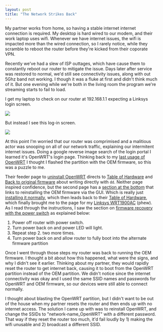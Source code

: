 ```yaml
---
layout: post
title: "The Network Strikes Back"
---
```


My partner works from home, so having a stable internet internet connection is required. My desktop is hard wired to our modem, and their work laptop uses wifi. Whenever we have internet issues, the wifi is impacted more than the wired connection, so I rarely notice, while they scramble to reboot the router before they're kicked from their coporate VPN.

Recently we've had a slew of ISP outtages, which have cause them to constantly reboot our router to mitigate the issue. Days later after service was restored to normal, we'd still see connectivity issues, along with out 5Ghz band not working. I though it was a fluke at first and didn't think much of it. But one evening while we're both in the living room the program we're streaming starts to fail to load.

I get my laptop to check on our router at 192.168.1.1 expecting a Linksys login screen.

![]({{site.baseurl}}/assets/2024-09-01-the-network-strikes-back/linksys-login.png)

But instead I see this log-in screen.

![]({{site.baseurl}}/assets/2024-09-01-the-network-strikes-back/openwrt-luci-login.png)

At this point I'm worried that our router was comprimised and a malitious actor was snooping on all of our network traffic, explaining our intermitent internet issues. Doing a google reverse image search of the login portal I learned it's OpenWRT's login page. Thinking back to my [last usage of OpenWRT]({{site.baseurl}}/2022/04/01/no-more-networking.html) I thought I flashed the partition with the OEM firmware, so this was a puzzle to me.

Their feeder page to [uninstall OpenWRT](https://openwrt.org/faq/uninstall_openwrt_back_to_stock) directs to [Table of Hardware](https://openwrt.org/toh/start) and [Back to original firmware](https://openwrt.org/docs/guide-user/installation/generic.uninstall) about writing directly with `dd`. Neither page inspired confidence, but the second page has a [section at the bottom](https://openwrt.org/docs/guide-user/installation/generic.uninstall#via_bootloader) that links to reinstalling the OEM firmware via the GUI. Which is really just [installing it normally](https://openwrt.org/docs/guide-user/installation/generic.flashing), which then leads back to their [Table of Hardware](https://openwrt.org/toh/start), which finally brought me to the page for my [Linksys WRT1900AC](https://openwrt.org/toh/linksys/wrt1900ac) (phew). As I read through the instructions, I saw the section on [firmware recovery with the power switch](https://openwrt.org/toh/linksys/wrt1900ac#power_switch) as explained below:

1. Power off router with power switch.
2. Turn power back on and power LED will light.
3. Repeat step 2. two more times.
4. Turn power back on and allow router to fully boot into the alternate firmware partition

Once I went through those steps my router was back to running the OEM firmware. I thought a bit about how this happened, what were the signs, and why I didn't see it earlier. Thinking about my partner, they would rapidly reset the router to get internet back, causing it to boot from the OpenWRT partition instead of the OEM partition. We didn't notice since the internet connectivity was okay and I used the same SSID names and passwords for OpenWRT and OEM firmware, so our devices were still able to connect normally.

I thought about blasting the OpenWRT partition, but I didn't want to be out of the house when my partner resets the router and then ends up with no internet access. The solution I came up with was to reinstall OpenWRT, and change the SSIDs to "network-name_OpenWRT" with a different password. That way if they reset the router too much, it'd fail loudly by 1) making the wifi unusable and 2) broadcast a different SSID.